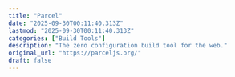 ```yaml
---
title: "Parcel"
date: "2025-09-30T00:11:40.313Z"
lastmod: "2025-09-30T00:11:40.313Z"
categories: ["Build Tools"]
description: "The zero configuration build tool for the web."
original_url: "https://parceljs.org/"
draft: false
---
```

